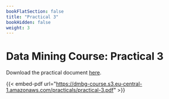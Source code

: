 ```yaml
---
bookFlatSection: false
title: "Practical 3"
bookHidden: false
weight: 3
---
```


# Data Mining Course: Practical 3

Download the practical document [here](https://dmbg-course.s3.eu-central-1.amazonaws.com/practicals/practical-3.pdf).

{{< embed-pdf url="https://dmbg-course.s3.eu-central-1.amazonaws.com/practicals/practical-3.pdf" >}}
